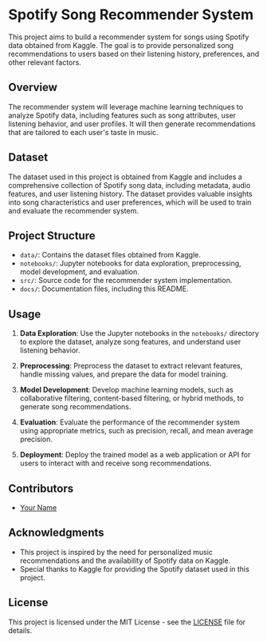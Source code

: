 # Spotify Song Recommender System

This project aims to build a recommender system for songs using Spotify data obtained from Kaggle. The goal is to provide personalized song recommendations to users based on their listening history, preferences, and other relevant factors.

## Overview

The recommender system will leverage machine learning techniques to analyze Spotify data, including features such as song attributes, user listening behavior, and user profiles. It will then generate recommendations that are tailored to each user's taste in music.

## Dataset

The dataset used in this project is obtained from Kaggle and includes a comprehensive collection of Spotify song data, including metadata, audio features, and user listening history. The dataset provides valuable insights into song characteristics and user preferences, which will be used to train and evaluate the recommender system.

## Project Structure

- `data/`: Contains the dataset files obtained from Kaggle.
- `notebooks/`: Jupyter notebooks for data exploration, preprocessing, model development, and evaluation.
- `src/`: Source code for the recommender system implementation.
- `docs/`: Documentation files, including this README.

## Usage

1. **Data Exploration**: Use the Jupyter notebooks in the `notebooks/` directory to explore the dataset, analyze song features, and understand user listening behavior.

2. **Preprocessing**: Preprocess the dataset to extract relevant features, handle missing values, and prepare the data for model training.

3. **Model Development**: Develop machine learning models, such as collaborative filtering, content-based filtering, or hybrid methods, to generate song recommendations.

4. **Evaluation**: Evaluate the performance of the recommender system using appropriate metrics, such as precision, recall, and mean average precision.

5. **Deployment**: Deploy the trained model as a web application or API for users to interact with and receive song recommendations.

## Contributors

- [Your Name](https://github.com/vdrvar)

## Acknowledgments

- This project is inspired by the need for personalized music recommendations and the availability of Spotify data on Kaggle.
- Special thanks to Kaggle for providing the Spotify dataset used in this project.

## License

This project is licensed under the MIT License - see the [LICENSE](LICENSE) file for details.
